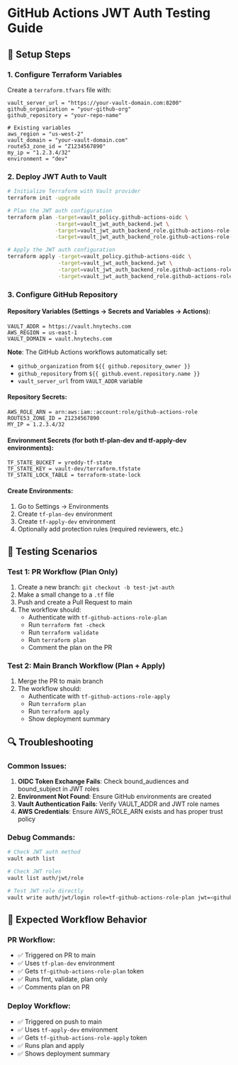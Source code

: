 # GitHub Actions JWT Auth Testing Guide

## 🔧 Setup Steps

### 1. Configure Terraform Variables
Create a `terraform.tfvars` file with:
```hcl
vault_server_url = "https://your-vault-domain.com:8200"
github_organization = "your-github-org" 
github_repository = "your-repo-name"

# Existing variables
aws_region = "us-west-2"
vault_domain = "your-vault-domain.com"
route53_zone_id = "Z1234567890"
my_ip = "1.2.3.4/32"
environment = "dev"
```

### 2. Deploy JWT Auth to Vault
```bash
# Initialize Terraform with Vault provider
terraform init -upgrade

# Plan the JWT auth configuration
terraform plan -target=vault_policy.github-actions-oidc \
               -target=vault_jwt_auth_backend.jwt \
               -target=vault_jwt_auth_backend_role.github-actions-role-plan \
               -target=vault_jwt_auth_backend_role.github-actions-role-apply

# Apply the JWT auth configuration
terraform apply -target=vault_policy.github-actions-oidc \
                -target=vault_jwt_auth_backend.jwt \
                -target=vault_jwt_auth_backend_role.github-actions-role-plan \
                -target=vault_jwt_auth_backend_role.github-actions-role-apply
```

### 3. Configure GitHub Repository

#### Repository Variables (Settings → Secrets and Variables → Actions):
```
VAULT_ADDR = https://vault.hnytechs.com
AWS_REGION = us-east-1
VAULT_DOMAIN = vault.hnytechs.com
```

**Note**: The GitHub Actions workflows automatically set:
- `github_organization` from `${{ github.repository_owner }}`  
- `github_repository` from `${{ github.event.repository.name }}`
- `vault_server_url` from `VAULT_ADDR` variable

#### Repository Secrets:
```
AWS_ROLE_ARN = arn:aws:iam::account:role/github-actions-role
ROUTE53_ZONE_ID = Z1234567890
MY_IP = 1.2.3.4/32
```

#### Environment Secrets (for both tf-plan-dev and tf-apply-dev environments):
```
TF_STATE_BUCKET = yreddy-tf-state
TF_STATE_KEY = vault-dev/terraform.tfstate
TF_STATE_LOCK_TABLE = terraform-state-lock
```

#### Create Environments:
1. Go to Settings → Environments
2. Create `tf-plan-dev` environment
3. Create `tf-apply-dev` environment
4. Optionally add protection rules (required reviewers, etc.)

## 🧪 Testing Scenarios

### Test 1: PR Workflow (Plan Only)
1. Create a new branch: `git checkout -b test-jwt-auth`
2. Make a small change to a `.tf` file
3. Push and create a Pull Request to main
4. The workflow should:
   - Authenticate with `tf-github-actions-role-plan`
   - Run `terraform fmt -check`
   - Run `terraform validate` 
   - Run `terraform plan`
   - Comment the plan on the PR

### Test 2: Main Branch Workflow (Plan + Apply)
1. Merge the PR to main branch
2. The workflow should:
   - Authenticate with `tf-github-actions-role-apply`
   - Run `terraform plan`
   - Run `terraform apply`
   - Show deployment summary

## 🔍 Troubleshooting

### Common Issues:
1. **OIDC Token Exchange Fails**: Check bound_audiences and bound_subject in JWT roles
2. **Environment Not Found**: Ensure GitHub environments are created
3. **Vault Authentication Fails**: Verify VAULT_ADDR and JWT role names
4. **AWS Credentials**: Ensure AWS_ROLE_ARN exists and has proper trust policy

### Debug Commands:
```bash
# Check JWT auth method
vault auth list

# Check JWT roles  
vault list auth/jwt/role

# Test JWT role directly
vault write auth/jwt/login role=tf-github-actions-role-plan jwt=<github-token>
```

## 📝 Expected Workflow Behavior

### PR Workflow:
- ✅ Triggered on PR to main
- ✅ Uses `tf-plan-dev` environment
- ✅ Gets `tf-github-actions-role-plan` token
- ✅ Runs fmt, validate, plan only
- ✅ Comments plan on PR

### Deploy Workflow:
- ✅ Triggered on push to main
- ✅ Uses `tf-apply-dev` environment  
- ✅ Gets `tf-github-actions-role-apply` token
- ✅ Runs plan and apply
- ✅ Shows deployment summary